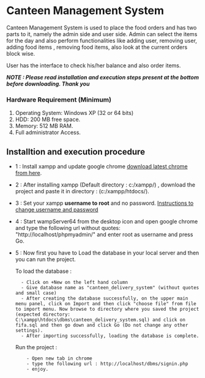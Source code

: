 # Canteen Management System 

Canteen Management System is used to place the food orders and has two parts to it, namely the admin side and user side. Admin can select the items for the day and also perform functionalities like adding user, removing user, adding food items , removing food items, also look at the current orders block wise.

User has the interface to check his/her balance and also order items.





***NOTE : Please read installation and execution steps present at the bottom before downloading. Thank you***

### Hardware Requirement (Minimum)
1. Operating System: Windows XP (32 or 64 bits)
2. HDD: 200 MB free space.
3. Memory: 512 MB RAM.
4. Full administrator Access.

## Installtion and execution procedure

- 1 : Install xampp and update google chrome [download latest chrome from here](https://www.google.com/chrome/).

- 2 : After installing xampp (Default directory : c:/xampp/) , download the project and paste it in directory : (c:/xampp/htdocs/).

- 3 : Set your xampp **username to root** and no password. [Instructions to change username and password](https://hsnyc.co/how-to-set-the-mysql-root-password-in-localhost-using-wamp/)

- 4 : Start wampServer64 from the desktop icon and open google chrome and type the following url without quotes: "http://localhost/phpmyadmin/" and enter root as username and press Go.

- 5 : Now first you have to Load the database in your local server and then you can run the project. 
     
     To load the database :
        
        - Click on +New on the left hand column
        - Give database name as "canteen_delivery_system" (without quotes and small case) 
        - After creating the database successfully, on the upper main menu panel, click on Import and then click "choose file" from file to import menu. Now browse to directory where you saved the project (expected directory: C:\xampp\htdocs\dbms\canteen_delivery_system.sql) and click on fifa.sql and then go down and click Go (Do not change any other settings).
        - After importing successfully, loading the database is complete.
      
     Run the project :
      
          - Open new tab in chrome
          - type the following url : http://localhost/dbms/signin.php
          - enjoy.
          



